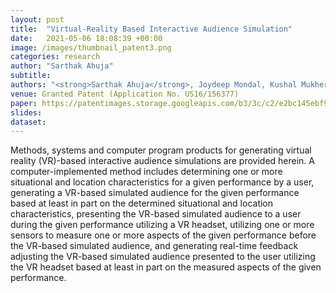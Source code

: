 ```yaml
---
layout: post
title:  "Virtual-Reality Based Interactive Audience Simulation"
date:   2021-05-06 18:08:39 +00:00
image: /images/thumbnail_patent3.png
categories: research
author: "Sarthak Ahuja"
subtitle: 
authors: "<strong>Sarthak Ahuja</strong>, Joydeep Mondal, Kushal Mukherjee, Sudhanshu Shekhar Singh"
venue: Granted Patent (Application No. US16/156377)
paper: https://patentimages.storage.googleapis.com/b3/3c/c2/e2bc145ebf9bee/US20200118312A1.pdf
slides: 
dataset: 
---
```

Methods, systems and computer program products for generating virtual reality (VR)-based interactive audience simulations are provided herein. A computer-implemented method includes determining one or more situational and location characteristics for a given performance by a user, generating a VR-based simulated audience for the given performance based at least in part on the determined situational and location characteristics, presenting the VR-based simulated audience to a user during the given performance utilizing a VR headset, utilizing one or more sensors to measure one or more aspects of the given performance before the VR-based simulated audience, and generating real-time feedback adjusting the VR-based simulated audience presented to the user utilizing the VR headset based at least in part on the measured aspects of the given performance.
